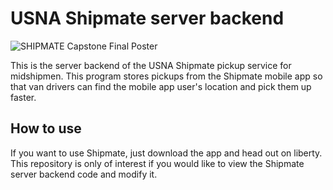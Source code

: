 USNA Shipmate server backend
===================

![SHIPMATE Capstone Final Poster](https://raw.githubusercontent.com/navy-shipmate/shipmate-server/master/capstone-poster.png)

This is the server backend of the USNA Shipmate pickup service for midshipmen. This program stores pickups from the Shipmate mobile app so that van drivers can find the mobile app user's location and pick them up faster. 

How to use
-------------

If you want to use Shipmate, just download the app and head out on liberty. 
This repository is only of interest if you would like to view the Shipmate server backend code and modify it.  